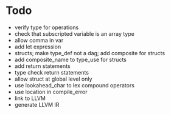 # Todo
* verify type for operations
* check that subscripted variable is an array type
* allow comma in var
* add let expression
* structs; make type_def not a dag; add composite for structs
* add composite_name to type_use for structs
* add return statements
* type check return statements
* allow struct at global level only
* use lookahead_char to lex compound operators
* use location in compile_error
* link to LLVM
* generate LLVM IR